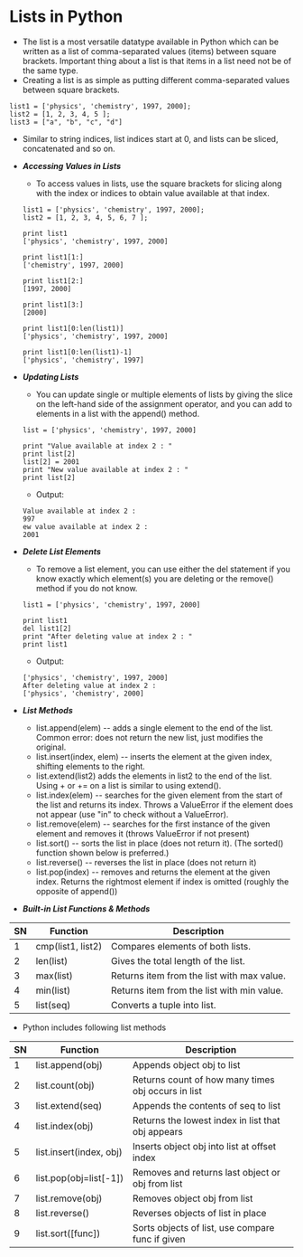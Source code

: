 # Lists in Python

- The list is a most versatile datatype available in Python which can be written as a list of comma-separated values (items) between square brackets. Important thing about a list is that items in a list need not be of the same type.
- Creating a list is as simple as putting different comma-separated values between square brackets.

```
list1 = ['physics', 'chemistry', 1997, 2000];
list2 = [1, 2, 3, 4, 5 ];
list3 = ["a", "b", "c", "d"]
```

- Similar to string indices, list indices start at 0, and lists can be sliced, concatenated and so on.

- ***Accessing Values in Lists***
	- To access values in lists, use the square brackets for slicing along with the index or indices to obtain value available at that index.

	```
	list1 = ['physics', 'chemistry', 1997, 2000];
	list2 = [1, 2, 3, 4, 5, 6, 7 ];

	print list1
	['physics', 'chemistry', 1997, 2000]

	print list1[1:]
	['chemistry', 1997, 2000]

	print list1[2:]
	[1997, 2000]

	print list1[3:]
	[2000]

	print list1[0:len(list1)]
	['physics', 'chemistry', 1997, 2000]

	print list1[0:len(list1)-1]
	['physics', 'chemistry', 1997]
	```

- ***Updating Lists***
	- You can update single or multiple elements of lists by giving the slice on the left-hand side of the assignment operator, and you can add to elements in a list with the append() method.
	
	```
	list = ['physics', 'chemistry', 1997, 2000]

	print "Value available at index 2 : "
	print list[2]
	list[2] = 2001
	print "New value available at index 2 : "
	print list[2]
	```

	- Output:

	```
	Value available at index 2 :
	997
	ew value available at index 2 :
	2001
	```
	
- ***Delete List Elements***
	- To remove a list element, you can use either the del statement if you know exactly which element(s) you are deleting or the remove() method if you do not know.
	
	```
	list1 = ['physics', 'chemistry', 1997, 2000]

	print list1
	del list1[2]
	print "After deleting value at index 2 : "
	print list1
	```

	- Output:

	```
	['physics', 'chemistry', 1997, 2000]
	After deleting value at index 2 :
	['physics', 'chemistry', 2000]
	```
- ***List Methods***
	- list.append(elem) -- adds a single element to the end of the list. Common error: does not return the new list, just modifies the original.
	- list.insert(index, elem) -- inserts the element at the given index, shifting elements to the right.
	- list.extend(list2) adds the elements in list2 to the end of the list. Using + or += on a list is similar to using extend().
	- list.index(elem) -- searches for the given element from the start of the list and returns its index. Throws a ValueError if the element does not appear (use "in" to check without a ValueError).
	- list.remove(elem) -- searches for the first instance of the given element and removes it (throws ValueError if not present)
	- list.sort() -- sorts the list in place (does not return it). (The sorted() function shown below is preferred.)
	- list.reverse() -- reverses the list in place (does not return it)
	- list.pop(index) -- removes and returns the element at the given index. Returns the rightmost element if index is omitted (roughly the opposite of append())

- ***Built-in List Functions & Methods***

SN | Function | Description
---|----------|--------------
1 | cmp(list1, list2) | Compares elements of both lists.
2 | len(list) | Gives the total length of the list.
3 | max(list) | Returns item from the list with max value.
4 | min(list) | Returns item from the list with min value.
5 | list(seq) | Converts a tuple into list.

- Python includes following list methods

SN | Function | Description
---|----------|--------------
1 | list.append(obj) | Appends object obj to list
2 | list.count(obj) | Returns count of how many times obj occurs in list
3 | list.extend(seq) | Appends the contents of seq to list
4 | list.index(obj) | Returns the lowest index in list that obj appears
5 | list.insert(index, obj) | Inserts object obj into list at offset index
6 | list.pop(obj=list[-1]) | Removes and returns last object or obj from list
7 | list.remove(obj) | Removes object obj from list
8 | list.reverse() | Reverses objects of list in place
9 | list.sort([func]) | Sorts objects of list, use compare func if given

